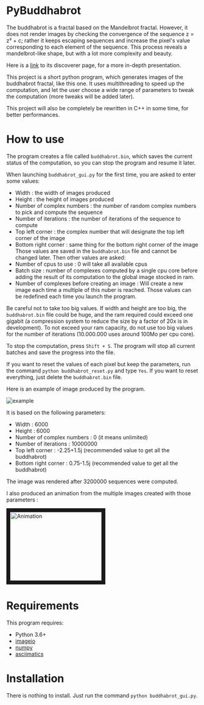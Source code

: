 # PyBuddhabrot

The buddhabrot is a fractal based on the Mandelbrot fractal. However, it does not render images by checking the convergence of the sequence z = z² + c; rather it keeps escaping sequences and increase the pixel's value corresponding to each element of the sequence. This process reveals a mandelbrot-like shape, but with a lot more complexity and beauty.

Here is a [link](http://superliminal.com/fractals/bbrot/bbrot.htm) to its discoverer page, for a more in-depth presentation.

This project is a short python program, which generates images of the buddhabrot fractal, like this one.
It uses multithreading to speed up the computation, and let the user choose a wide range of parameters to tweak the computation (more tweaks will be added later).

This project will also be completely be rewritten in C++ in some time, for better performances.

# How to use

The program creates a file called `buddhabrot.bin`, which saves the current status of the computation, so you can stop the program and resume it later.

When launching `buddhabrot_gui.py` for the first time, you are asked to enter some values:
  * Width : the width of images produced
  * Height : the height of images produced
  * Number of complex numbers : the number of random complex numbers to pick and compute the sequence
  * Number of iterations : the number of iterations of the sequence to compute
  * Top left corner : the complex number that will designate the top left corner of the image
  * Bottom right corner : same thing for the bottom right corner of the image
Those values are saved in the `buddhabrot.bin` file and cannot be changed later.
Then other values are asked:
  * Number of cpus to use : 0 will take all available cpus
  * Batch size : number of complexes computed by a single cpu core before adding the result of its computation to the global image stocked in ram.
  * Number of complexes before creating an image : Will create a new image each time a multiple of this nuber is reached.
Those values can be redefined each time you launch the program.

Be careful not to take too big values. If width and height are too big, the `buddhabrot.bin` file could be huge, and the ram required could exceed one gigabit (a compression system to reduce the size by a factor of 20x is in development).
To not exceed your ram capacity, do not use too big values for the number of iterations (10.000.000 uses around 100Mo per cpu core).

To stop the computation, press `Shift + S`. The program will stop all current batches and save the progress into the file.

If you want to reset the values of each pixel but keep the parameters, run the command `python buddhabrot_reset.py` and type `Yes`.
If you want to reset everything, just delete the `buddhabrot.bin` file.

Here is an example of image produced by the program.

![example](https://github.com/Clematrics/PyBuddhabrot/blob/master/buddhabrot.png)

It is based on the following parameters:
  * Width : 6000
  * Height : 6000
  * Number of complex numbers : 0 (it means unlimited)
  * Number of iterations : 10000000
  * Top left corner : -2.25+1.5j (recommended value to get all the buddhabrot)
  * Bottom right corner : 0.75-1.5j (recommended value to get all the buddhabrot)

The image was rendered after 3200000 sequences were computed.

I also produced an animation from the multiple images created with those parameters :

<a href="http://www.youtube.com/watch?v=4DexihpgJmw&feature=player_embedded" target="_blank"><img src="http://img.youtube.com/vi/4DexihpgJmw/0.jpg" alt="Animation" width="240" height="180" border="10" /></a>

# Requirements

This program requires:
  * Python 3.6+
  * [imageio](https://imageio.github.io/)
  * [numpy](https://www.numpy.org/)
  * [asciimatics](https://github.com/peterbrittain/asciimatics)

# Installation

There is nothing to install. Just run the command `python buddhabrot_gui.py`.

